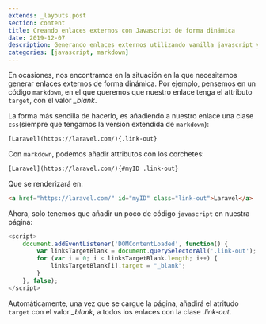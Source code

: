 ```yaml
---
extends: _layouts.post
section: content
title: Creando enlaces externos con Javascript de forma dinámica
date: 2019-12-07
description: Generando enlaces externos utilizando vanilla javascript y markdown. Utilizaremos las propiedades de identificación de componentes de lenguaje Markdown para generar los enlaces externos mediante javascript.
categories: [javascript, markdown]
---
```


En ocasiones, nos encontramos en la situación en la que necesitamos generar enlaces externos de forma dinámica. Por ejemplo, pensemos en un código `markdown`, en el que queremos que nuestro enlace tenga el attributo `target`, con el valor *_blank*.

La forma más sencilla de hacerlo, es añadiendo a nuestro enlace una clase `css`(siempre que tengamos la versión extendida de `markdown`):

```html 
[Laravel](https://laravel.com/){.link-out}
```

Con `markdown`, podemos añadir attributos con los corchetes:

```html 
[Laravel](https://laravel.com/){#myID .link-out}
```

Que se renderizará en:

```html 
<a href="https://laravel.com/" id="myID" class="link-out">Laravel</a>
```

Ahora, solo tenemos que añadir un poco de código `javascript` en nuestra página:

```javascript
<script>
    document.addEventListener('DOMContentLoaded', function() {
        var linksTargetBlank = document.querySelectorAll('.link-out');
        for (var i = 0; i < linksTargetBlank.length; i++) {
            linksTargetBlank[i].target = "_blank";
        }
    }, false);
</script>
```

Automáticamente, una vez que se cargue la página, añadirá el atritudo `target` con el valor *_blank*, a todos los enlaces con la clase *.link-out*.

